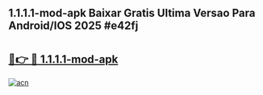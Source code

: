 ## 1.1.1.1-mod-apk Baixar Gratis Ultima Versao Para Android/IOS 2025 #e42fj

# <h2><a href="https://ainizakaria.my?title=1.1.1.1-mod-apk&ref=20M">🔗👉 🔴 1.1.1.1-mod-apk</a></h2>

[![acn](https://github.com/user-attachments/assets/0f9c940e-d8b0-45ae-aac7-cd30a18b3e1c)](https://ainizakaria.my?title=1.1.1.1-mod-apk&ref=20M)

